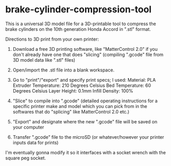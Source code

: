 # brake-cylinder-compression-tool

This is a universal 3D model file for a 3D-printable tool to compress the brake cylinders on the 10th generation Honda Accord in ".stl" format.

Directions to 3D print from your own printer:
1) Download a free 3D printing software, like "MatterControl 2.0" if you don't already have one that does "slicing" (compiling ".gcode" file from 3D model data like ".stl" files)

2) Open/import the .stl file into a blank workspace.

3) Go to "print"/"export" and specify print specs; I used:
    Material: PLA
    Extruder Temperature: 210 Degrees Celsius
    Bed Temperature: 60 Degrees Celsius
    Layer Height: 0.1mm
    Infill Density: 100%
    
5) "Slice" to compile into ".gcode" (detailed operating instructions for a specific printer make and model which you can pick from in the softwares that do "splicing" like MatterControl 2.0 etc.)

6) "Export" and designate where the new ".gcode" file will be saved on your computer

7) Transfer ".gcode" file to the microSD (or whatever/however your printer inputs data for prints)



I'm eventually gonna modify it so it interfaces with a socket wrench with the square peg socket.
